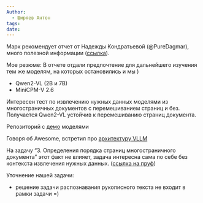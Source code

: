 ```yaml
---
Author:
  - Ширяев Антон
tags: 
date:
---
```


Марк рекомендует отчет от Надежды Кондратьевой (@PureDagmar), много полезной информации ([ссылка](https://t.me/c/2429357431/1/248)).

Мое резюме:
В отчете отдали предпочтение для дальнейшего изучения тем же моделям, на которых остановились и мы )
* Qwen2-VL (2B и 7B)
* MiniCPM-V 2.6  

Интересен тест по извлечению нужных данных моделями из многостраничных документов с перемешиванием страниц и без.
Получается Qwen2-VL устойчив к перемешиванию страниц документа.  

Репозиторий с [демо](https://github.com/BradyFU/Awesome-Multimodal-Large-Language-Models?tab=readme-ov-file) моделями

Говоря об Awesome, встретил про [архитектуру VLLM](https://github.com/gokayfem/awesome-vlm-architectures)

На задачу “3. Определения порядка страниц многостраничного документа” этот факт не влияет, задача интересна сама по себе без контекста извлечения нужных данных. ([ссылка на пруф](https://t.me/c/2429357431/1/250))

Уточнение нашей задачи:
- решение задачи распознавания рукописного текста не входит в рамки задачи =)    
